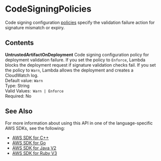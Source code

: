 # CodeSigningPolicies<a name="API_CodeSigningPolicies"></a>

Code signing configuration [policies](https://docs.aws.amazon.com/lambda/latest/dg/configuration-codesigning.html#config-codesigning-policies) specify the validation failure action for signature mismatch or expiry\.

## Contents<a name="API_CodeSigningPolicies_Contents"></a>

 **UntrustedArtifactOnDeployment**   <a name="SSS-Type-CodeSigningPolicies-UntrustedArtifactOnDeployment"></a>
Code signing configuration policy for deployment validation failure\. If you set the policy to `Enforce`, Lambda blocks the deployment request if signature validation checks fail\. If you set the policy to `Warn`, Lambda allows the deployment and creates a CloudWatch log\.   
Default value: `Warn`   
Type: String  
Valid Values:` Warn | Enforce`   
Required: No

## See Also<a name="API_CodeSigningPolicies_SeeAlso"></a>

For more information about using this API in one of the language\-specific AWS SDKs, see the following:
+  [AWS SDK for C\+\+](https://docs.aws.amazon.com/goto/SdkForCpp/lambda-2015-03-31/CodeSigningPolicies) 
+  [AWS SDK for Go](https://docs.aws.amazon.com/goto/SdkForGoV1/lambda-2015-03-31/CodeSigningPolicies) 
+  [AWS SDK for Java V2](https://docs.aws.amazon.com/goto/SdkForJavaV2/lambda-2015-03-31/CodeSigningPolicies) 
+  [AWS SDK for Ruby V3](https://docs.aws.amazon.com/goto/SdkForRubyV3/lambda-2015-03-31/CodeSigningPolicies) 